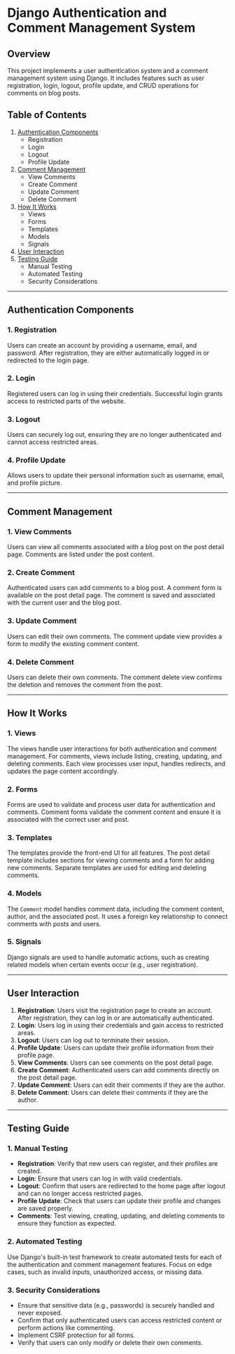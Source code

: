 # Django Authentication and Comment Management System

## Overview
This project implements a user authentication system and a comment management system using Django. It includes features such as user registration, login, logout, profile update, and CRUD operations for comments on blog posts.

## Table of Contents
1. [Authentication Components](#authentication-components)
   - Registration
   - Login
   - Logout
   - Profile Update
2. [Comment Management](#comment-management)
   - View Comments
   - Create Comment
   - Update Comment
   - Delete Comment
3. [How It Works](#how-it-works)
   - Views
   - Forms
   - Templates
   - Models
   - Signals
4. [User Interaction](#user-interaction)
5. [Testing Guide](#testing-guide)
   - Manual Testing
   - Automated Testing
   - Security Considerations

---

## Authentication Components

### 1. Registration
Users can create an account by providing a username, email, and password. After registration, they are either automatically logged in or redirected to the login page.

### 2. Login
Registered users can log in using their credentials. Successful login grants access to restricted parts of the website.

### 3. Logout
Users can securely log out, ensuring they are no longer authenticated and cannot access restricted areas.

### 4. Profile Update
Allows users to update their personal information such as username, email, and profile picture.

---

## Comment Management

### 1. View Comments
Users can view all comments associated with a blog post on the post detail page. Comments are listed under the post content.

### 2. Create Comment
Authenticated users can add comments to a blog post. A comment form is available on the post detail page. The comment is saved and associated with the current user and the blog post.

### 3. Update Comment
Users can edit their own comments. The comment update view provides a form to modify the existing comment content.

### 4. Delete Comment
Users can delete their own comments. The comment delete view confirms the deletion and removes the comment from the post.

---

## How It Works

### 1. Views
The views handle user interactions for both authentication and comment management. For comments, views include listing, creating, updating, and deleting comments. Each view processes user input, handles redirects, and updates the page content accordingly.

### 2. Forms
Forms are used to validate and process user data for authentication and comments. Comment forms validate the comment content and ensure it is associated with the correct user and post.

### 3. Templates
The templates provide the front-end UI for all features. The post detail template includes sections for viewing comments and a form for adding new comments. Separate templates are used for editing and deleting comments.

### 4. Models
The `Comment` model handles comment data, including the comment content, author, and the associated post. It uses a foreign key relationship to connect comments with posts and users.

### 5. Signals
Django signals are used to handle automatic actions, such as creating related models when certain events occur (e.g., user registration).

---

## User Interaction

1. **Registration**: Users visit the registration page to create an account. After registration, they can log in or are automatically authenticated.
2. **Login**: Users log in using their credentials and gain access to restricted areas.
3. **Logout**: Users can log out to terminate their session.
4. **Profile Update**: Users can update their profile information from their profile page.
5. **View Comments**: Users can see comments on the post detail page.
6. **Create Comment**: Authenticated users can add comments directly on the post detail page.
7. **Update Comment**: Users can edit their comments if they are the author.
8. **Delete Comment**: Users can delete their comments if they are the author.

---

## Testing Guide

### 1. Manual Testing

- **Registration**: Verify that new users can register, and their profiles are created.
- **Login**: Ensure that users can log in with valid credentials.
- **Logout**: Confirm that users are redirected to the home page after logout and can no longer access restricted pages.
- **Profile Update**: Check that users can update their profile and changes are saved properly.
- **Comments**: Test viewing, creating, updating, and deleting comments to ensure they function as expected.

### 2. Automated Testing
Use Django's built-in test framework to create automated tests for each of the authentication and comment management features. Focus on edge cases, such as invalid inputs, unauthorized access, or missing data.

### 3. Security Considerations
- Ensure that sensitive data (e.g., passwords) is securely handled and never exposed.
- Confirm that only authenticated users can access restricted content or perform actions like commenting.
- Implement CSRF protection for all forms.
- Verify that users can only modify or delete their own comments.

